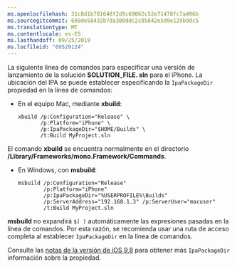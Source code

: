 ```yaml
---
ms.openlocfilehash: 31c8d1b781648f2d9c69062c52e71478fc7a496b
ms.sourcegitcommit: 699de58432b7da300ddc2c85842e5d9e129b0dc5
ms.translationtype: MT
ms.contentlocale: es-ES
ms.lasthandoff: 09/25/2019
ms.locfileid: "69529124"
---
```


La siguiente línea de comandos para especificar una versión de lanzamiento de la solución **SOLUTION_FILE. sln** para el iPhone. La ubicación del IPA se puede establecer especificando la `IpaPackageDir` propiedad en la línea de comandos:

- En el equipo Mac, mediante **xbuild**:

  ```
  xbuild /p:Configuration="Release" \ 
         /p:Platform="iPhone" \ 
         /p:IpaPackageDir="$HOME/Builds" \
         /t:Build MyProject.sln
  ```

El comando **xbuild** se encuentra normalmente en el directorio **/Library/Frameworks/mono.Framework/Commands**.

- En Windows, con **msbuild**:

  ```
  msbuild /p:Configuration="Release" 
          /p:Platform="iPhone" 
          /p:IpaPackageDir="%USERPROFILE%\Builds" 
          /p:ServerAddress="192.168.1.3" /p:ServerUser="macuser"  
          /t:Build MyProject.sln
  ```

**msbuild** no expandirá `$( )` automáticamente las expresiones pasadas en la línea de comandos. Por esta razón, se recomienda usar una ruta de acceso completa al establecer `IpaPackageDir` en la línea de comandos.

Consulte las [notas de la versión de iOS 9,8](https://github.com/xamarin/release-notes-archive/blob/master/release-notes/ios/xamarin.ios_9/xamarin.ios_9.8.md#new-msbuild-property-ipapackagedir-to-customize-ipa-output-location) para obtener más `IpaPackageDir` información sobre la propiedad.
